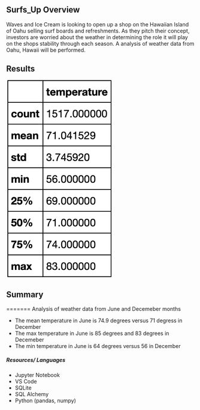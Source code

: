 ## Surfs_Up Overview
Waves and Ice Cream is looking to open up a shop on the Hawaiian Island of Oahu selling surf boards and refreshments. As they pitch their concept, investors are worried about the weather in determining the role it will play on the shops stability through each season. A analysis of weather data from Oahu, Hawaii will be performed.
## Results

![Temperature.png](Temperature.png)
## Summary
=======
Analysis of weather data from June and Decemeber months
* The mean temperature in June is 74.9 degrees versus 71 degress in December
* The max temperature in June is 85 degrees and 83 degrees in Decemeber
* The min temperature in June is 64 degrees versus 56 in December 


##### Resources/ Languages 
* Jupyter Notebook
* VS Code
* SQLite
* SQL Alchemy
* Python (pandas, numpy)
